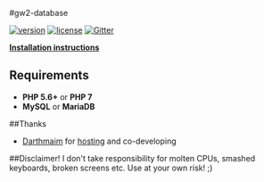 #gw2-database

[![version][packagist-badge]][packagist]
[![license][license-badge]][license]
[![Gitter][gitter-badge]][gitter]

[packagist-badge]: https://img.shields.io/packagist/v/chillerlan/gw2-database.svg
[packagist]: https://packagist.org/packages/chillerlan/gw2-database
[license-badge]: https://img.shields.io/packagist/l/chillerlan/gw2-database.svg
[license]: https://github.com/codemasher/gw2-database/blob/master/LICENSE
[gitter-badge]: https://img.shields.io/gitter/room/nwjs/nw.js.svg
[gitter]: https://gitter.im/chillerlan/gw2hero.es

**[Installation instructions](https://github.com/codemasher/gw2-database/issues/5#issuecomment-203640540)**

## Requirements
- **PHP 5.6+** or **PHP 7**
- **MySQL** or **MariaDB**

##Thanks
- [Darthmaim](https://github.com/darthmaim) for [hosting](http://gw2wbot.darthmaim.de/smiley/) and co-developing

##Disclaimer!
I don't take responsibility for molten CPUs, smashed keyboards, broken screens etc. Use at your own risk! ;)
